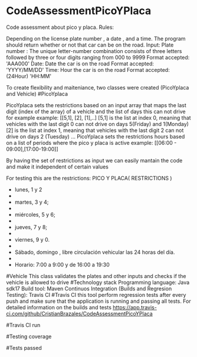 # CodeAssessmentPicoYPlaca

Code assessment about pico y placa.
Rules:

Depending on the license plate number , a date , and a time. The program should return whether or not that car can be on the road. 
Input: 
Plate number : The unique letter-number combination consists of three letters followed by three or four digits ranging from 000 to 9999
Format accepted: 'AAA000'
Date: Date the car is on the road
Format accepted: 'YYYY/MM/DD'
Time: Hour the car is on the road
Format accepted: (24Hour) 'HH:MM'

To create flexibility and maiteniance, two classes were created (PicoYplaca and Vehicle)
#PicoYplaca

PicoYplaca sets the restrictions based on an input array that maps the last digit (index of the array) of a vehicle and the list of days this can not drive for example
example:
[[5,1], [2], [1],..]
[5,1] is the list at index 0, meaning that vehicles with the last digit 0 can not drive on days 5(Friday) and 1(Monday)
[2] is the list at index 1, meaning that vehicles with the last digit 2 can not drive on days 2 (Tuesday)
...
PicoYplaca sets the restrictions hours based on a list of periods where the pico y placa is active
example:
[[06:00 - 09:00],[17:00-19:00]]

By having the set of restrictions as input we can easily mantain the code and make it independent of certain values

For testing this are the restrictions:
PICO Y PLACA( RESTRICTIONS )
 *  lunes, 1 y 2
 *
 *  martes, 3 y 4;
 *
 *  miércoles, 5 y 6;
 *
 *  jueves, 7 y 8;
 *
 *  viernes, 9 y 0.
 *
 *  Sábado, domingo , libre circulación vehicular las 24 horas del día.
 *
 *  Horario: 7:00 a 9:00 y de 16:00 a 19:30

#Vehicle 
This class validates the plates and other inputs and checks if the vehicle is allowed to drive
#Technology stack
Programming language: Java sdk17
Build tool: Maven
Continuos Integration (Builds and Regresion Testing): Travis CI
#Travis CI
this tool perform regression tests after every push and make sure that the application is running and passing all tests.
For detailed information on the builds and tests
https://app.travis-ci.com/github/CristianBrazales/CodeAssessmentPicoYPlaca

#Travis CI run

#Testing coverage

#Tests passed
